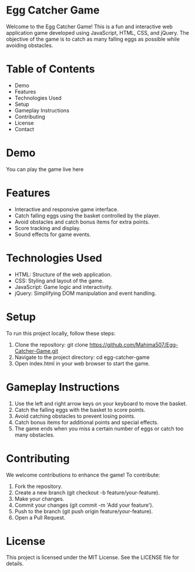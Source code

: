 # Egg Catcher Game
Welcome to the Egg Catcher Game! 
This is a fun and interactive web application game developed using JavaScript, HTML, CSS, and jQuery. The objective of the game is to catch as many falling eggs as possible while avoiding obstacles.

# Table of Contents
* Demo
* Features
* Technologies Used
* Setup
* Gameplay Instructions
* Contributing
* License
* Contact

# Demo
You can play the game live here 

# Features
* Interactive and responsive game interface.
* Catch falling eggs using the basket controlled by the player.
* Avoid obstacles and catch bonus items for extra points.
* Score tracking and display.
* Sound effects for game events.

# Technologies Used
* HTML: Structure of the web application.
* CSS: Styling and layout of the game.
* JavaScript: Game logic and interactivity.
* jQuery: Simplifying DOM manipulation and event handling.

# Setup
To run this project locally, follow these steps:

1. Clone the repository:
   git clone https://github.com/Mahima507/Egg-Catcher-Game.git
2. Navigate to the project directory:
   cd egg-catcher-game
3. Open index.html in your web browser to start the game.

# Gameplay Instructions
1. Use the left and right arrow keys on your keyboard to move the basket.
2. Catch the falling eggs with the basket to score points.
3. Avoid catching obstacles to prevent losing points.
4. Catch bonus items for additional points and special effects.
5. The game ends when you miss a certain number of eggs or catch too many obstacles.

# Contributing
We welcome contributions to enhance the game! To contribute:

1. Fork the repository.
2. Create a new branch (git checkout -b feature/your-feature).
3. Make your changes.
4. Commit your changes (git commit -m 'Add your feature').
5. Push to the branch (git push origin feature/your-feature).
6. Open a Pull Request.

# License
This project is licensed under the MIT License. See the LICENSE file for details.
